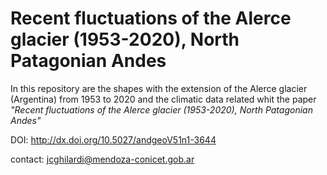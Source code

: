 # Recent fluctuations of the Alerce glacier (1953-2020), North Patagonian Andes

In this repository are the shapes with the extension of the Alerce glacier (Argentina) from 1953 to 2020 and the climatic data related whit the paper *"Recent fluctuations of the Alerce glacier (1953-2020), North Patagonian Andes"*

DOI: http://dx.doi.org/10.5027/andgeoV51n1-3644

contact: jcghilardi@mendoza-conicet.gob.ar
